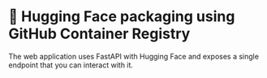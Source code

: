 # 🤗 Hugging Face packaging using GitHub Container Registry

The web application uses FastAPI with Hugging Face and exposes a single endpoint that you can interact with it. 
